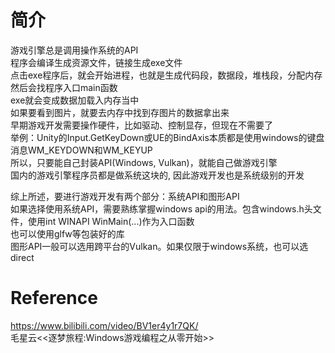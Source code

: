 # 简介
游戏引擎总是调用操作系统的API  
程序会编译生成资源文件，链接生成exe文件  
点击exe程序后，就会开始进程，也就是生成代码段，数据段，堆栈段，分配内存  
然后会找程序入口main函数  
exe就会变成数据加载入内存当中  
如果要看到图片，就要去内存中找到存图片的数据拿出来  
早期游戏开发需要操作硬件，比如驱动、控制显存，但现在不需要了  
举例：Unity的Input.GetKeyDown或UE的BindAxis本质都是使用windows的键盘消息WM_KEYDOWN和WM_KEYUP  
所以，只要能自己封装API(Windows, Vulkan)，就能自己做游戏引擎  
国内的游戏引擎程序员都是做系统这块的, 因此游戏开发也是系统级别的开发  

综上所述，要进行游戏开发有两个部分：系统API和图形API  
如果选择使用系统API，需要熟练掌握windows api的用法。包含windows.h头文件，使用int WINAPI WinMain(...)作为入口函数  
也可以使用glfw等包装好的库  
图形API一般可以选用跨平台的Vulkan。如果仅限于windows系统，也可以选direct  

# Reference
https://www.bilibili.com/video/BV1er4y1r7QK/  
毛星云<<逐梦旅程:Windows游戏编程之从零开始>>  
